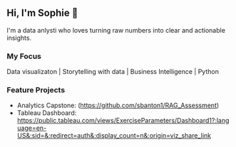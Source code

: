 ## Hi, I'm Sophie 👋

I'm a data anlysti who loves turning raw numbers into clear and actionable insights.

### My Focus
Data visualizaton | Storytelling with data | Business Intelligence | Python

### Feature Projects
- Analytics Capstone: (https://github.com/sbanton1/RAG_Assessment)
- Tableau Dashboard: https://public.tableau.com/views/ExerciseParameters/Dashboard1?:language=en-US&:sid=&:redirect=auth&:display_count=n&:origin=viz_share_link
<!--
**sbanton1/sbanton1** is a ✨ _special_ ✨ repository because its `README.md` (this file) appears on your GitHub profile.

Here are some ideas to get you started:

- 🔭 I’m currently working on ...
- 🌱 I’m currently learning ...
- 👯 I’m looking to collaborate on ...
- 🤔 I’m looking for help with ...
- 💬 Ask me about ...
- 📫 How to reach me: ...
- 😄 Pronouns: ...
- ⚡ Fun fact: ...
-->
